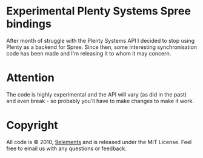 Experimental Plenty Systems Spree bindings
==========================================

After month of struggle with the Plenty Systems API I decided to stop using Plenty as a backend
for Spree. Since then, some interesting synchronisation code has been made and I'm releasing it
to whom it may concern.

Attention
=========

The code is highly experimental and the API will vary (as did in the past) and even break -
so probably you'll have to make changes to make it work.

Copyright
=========

All code is © 2010, [9elements](http://9elements.com) and is released under the MIT License.
Feel free to email us with any questions or feedback.
